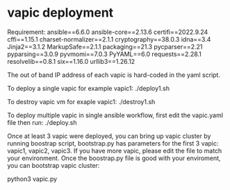 # vapic deployment

Requirement:
ansible==6.6.0
ansible-core==2.13.6
certifi==2022.9.24
cffi==1.15.1
charset-normalizer==2.1.1
cryptography==38.0.3
idna==3.4
Jinja2==3.1.2
MarkupSafe==2.1.1
packaging==21.3
pycparser==2.21
pyparsing==3.0.9
pyvmomi==7.0.3
PyYAML==6.0
requests==2.28.1
resolvelib==0.8.1
six==1.16.0
urllib3==1.26.12

The out of band IP address of each vapic is hard-coded in the yaml script. 

To deploy a single vapic for example vapic1:
./deploy1.sh

To destroy vapic vm for exaple vapic1:
./destroy1.sh

To deploy multiple vapic in single ansible workflow, first edit the vapic.yaml file then run:
./deploy.sh

Once at least 3 vapic were deployed, you can bring up vapic cluster by running boostrap script, bootstrap.py has parameters for the first 3 vapic: vapic1, vapic2, vapic3. If you have more vapic, please edit the file to match your environment. Once the boostrap.py file is good with your enviroment, you can bootstrap vapic cluster:

python3 vapic.py

